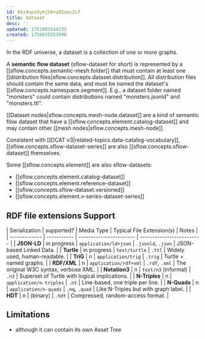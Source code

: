 ```yaml
---
id: 6ki4upsdymjb9vy82oec2cf
title: dataset
desc: ''
updated: 1751003544235
created: 1750655553990
---
```


In the RDF universe, a dataset is a collection of one or more graphs. 

A **semantic flow dataset** (sflow-dataset for short) is represented by a [[sflow.concepts.semantic-mesh.folder]] that must contain at least one [[distribution files|sflow.concepts.dataset.distribution]]. All distribution files should contain the same data, and must be named the dataset's [[sflow.concepts.namespace.segment]]. E.g., a dataset folder named "monsters" could contain distributions named "monsters.jsonld" and "monsters.ttl". 

[[Dataset nodes|sflow.concepts.mesh-node.dataset]] are a kind of semantic flow dataset that have a [[sflow.concepts.element.catalog-dataset]] and may contain other [[mesh nodes|sflow.concepts.mesh-node]].

Consistent with [[DCAT v3|related-topics.data-catalog-vocabulary]], [[sflow.concepts.sflow-dataset-series]] are also [[sflow.concepts.sflow-dataset]] themselves.

Some [[sflow.concepts.element]] are also sflow-datasets: 
- [[sflow.concepts.element.catalog-dataset]]
- [[sflow.concepts.element.reference-dataset]]
- [[sflow.concepts.sflow-dataset.versioned]]
- [[sflow.concepts.element.v-series-dataset-series]]



## RDF file extensions Support

| Serialization | supported?  | Media Type              | Typical File Extension(s) | Notes                                         |
| ------------- | ----------- | ----------------------- | ------------------------- |
| **JSON-LD**   | in progress | `application/ld+json`   | `.jsonld`, `.json`        | JSON-based Linked Data.                       |
| **Turtle**    | in progress | `text/turtle`           | `.ttl`                    | Widely used, human-readable.                  |
| **TriG**      | n           | `application/trig`      | `.trig`                   | Turtle + named graphs.                        |
| **RDF/XML**   | n           | `application/rdf+xml`   | `.rdf`, `.xml`            | The original W3C syntax, verbose XML.         |
| **Notation3** | n           | `text/n3` (informal)    | `.n3`                     | Superset of Turtle with logical implications. |
| **N-Triples** | n           | `application/n-triples` | `.nt`                     | Line-based, one triple per line.              |
| **N-Quads**   | n           | `application/n-quads`   | `.nq`, `.quad`            | Like N-Triples but with graph label.          |
| **HDT**       | n           | (binary)                | `.hdt`                    | Compressed, random-access format.             |


## Limitations

- although it can contain its own Asset Tree
